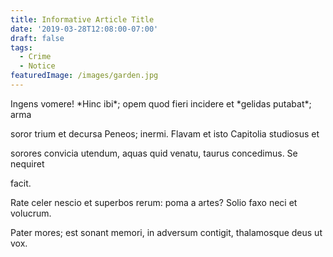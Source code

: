 ```yaml
---
title: Informative Article Title
date: '2019-03-28T12:08:00-07:00'
draft: false
tags:
  - Crime
  - Notice
featuredImage: /images/garden.jpg
---
```

Ingens vomere! \*Hinc ibi\*; opem quod fieri incidere et \*gelidas putabat\*; arma

soror trium et decursa Peneos; inermi. Flavam et isto Capitolia studiosus et

sorores convicia utendum, aquas quid venatu, taurus concedimus. Se nequiret

facit.

Rate celer nescio et superbos rerum: poma a artes? Solio faxo neci et volucrum.

Pater mores; est sonant memori, in adversum contigit, thalamosque deus ut vox.
